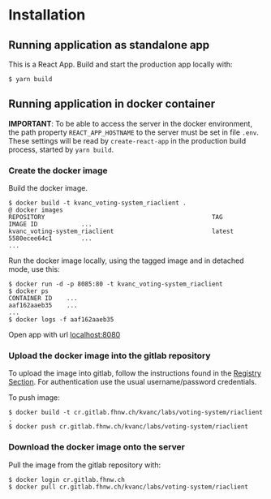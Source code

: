 # Installation

## Running application as standalone app

This is a React App. Build and start the production app locally with:

```shell
$ yarn build
```

## Running application in docker container

**IMPORTANT**: To be able to access the server in the docker environment, the path property `REACT_APP_HOSTNAME` to the server
must be set in file `.env`. These settings will be read by `create-react-app` in the production build process, started by `yarn build`.

### Create the docker image

Build the docker image.

```shell
$ docker build -t kvanc_voting-system_riaclient .
@ docker images
REPOSITORY                                              TAG                 IMAGE ID            ...
kvanc_voting-system_riaclient                           latest              5580ecee64c1        ...
...
```

Run the docker image locally, using the tagged image and in detached mode, use this:

```shell
$ docker run -d -p 8085:80 -t kvanc_voting-system_riaclient
$ docker ps
CONTAINER ID    ...
aaf162aaeb35    ...
...
$ docker logs -f aaf162aaeb35
```

Open app with url [localhost:8080](http://localhost:8085)

### Upload the docker image into the gitlab repository

To upload the image into gitlab, follow the instructions found in the [Registry Section](https://gitlab.fhnw.ch/kvanc/labs/voting-system/server/container_registry). For authentication use the usual username/password credentials.

To push image:

```shell
$ docker build -t cr.gitlab.fhnw.ch/kvanc/labs/voting-system/riaclient .
$ docker push cr.gitlab.fhnw.ch/kvanc/labs/voting-system/riaclient
```

### Download the docker image onto the server

Pull the image from the gitlab repository with:

```shell
$ docker login cr.gitlab.fhnw.ch
$ docker pull cr.gitlab.fhnw.ch/kvanc/labs/voting-system/riaclient
```
